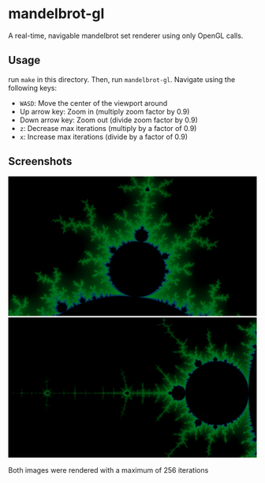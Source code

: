 # mandelbrot-gl

A real-time, navigable mandelbrot set renderer using only OpenGL calls. 

## Usage

run `make` in this directory. Then, run `mandelbrot-gl`. Navigate using the following keys:
- `WASD`: Move the center of the viewport around
- Up arrow key: Zoom in (multiply zoom factor by 0.9)
- Down arrow key: Zoom out (divide zoom factor by 0.9)
- `z`: Decrease max iterations (multiply by a factor of 0.9)
- `x`: Increase max iterations (divide by a factor of 0.9)

## Screenshots

![](https://www.github.com/fingoldin/mandelbrot-gl/raw/master/image.png)
![](https://www.github.com/fingoldin/mandelbrot-gl/raw/master/image2.png)

Both images were rendered with a maximum of 256 iterations
